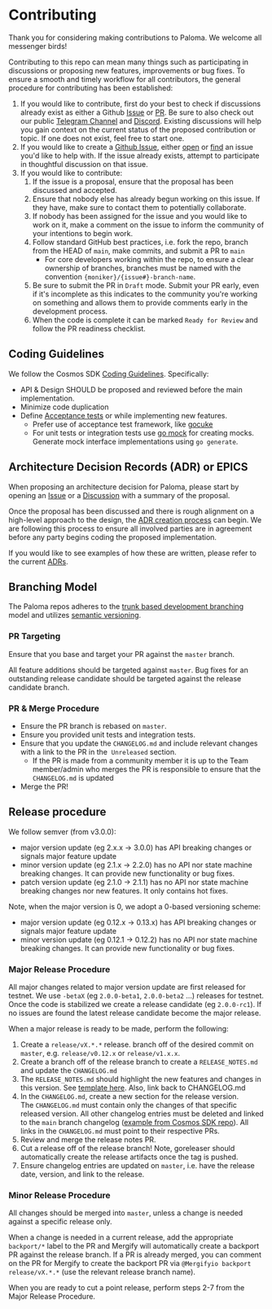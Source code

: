 # Contributing

Thank you for considering making contributions to Paloma. We welcome all messenger birds!

Contributing to this repo can mean many things such as participating in
discussions or proposing new features, improvements or bug fixes. To ensure a
smooth and timely workflow for all contributors, the general procedure for
contributing has been established:

1. If you would like to contribute, first do your best to check if discussions
   already exist as either a Github  [Issue](https://github.com/palomachain/paloma/issues) or
   [PR](https://github.com/palomachain/paloma/pulls). Be sure to also check out
   our public [Telegram Channel](https://t.me/palomachain) and [Discord](https://discord.gg/tNqkNHvVNc). Existing discussions will help you
   gain context on the current status of the proposed contribution or topic. If
   one does not exist, feel free to start one.
2. If you would like to create a [Github Issue](https://github.com/palomachain/paloma/issues),
   either [open](https://github.com/palomachain/paloma/issues/new/choose) or
   [find](https://github.com/palomachain/paloma/issues) an issue you'd like to
   help with. If the issue already exists, attempt to participate in thoughtful
   discussion on that issue.
3. If you would like to contribute:
   1. If the issue is a proposal, ensure that the proposal has been discussed
      and accepted.
   2. Ensure that nobody else has already begun working on this issue. If they
      have, make sure to contact them to potentially collaborate.
   3. If nobody has been assigned for the issue and you would like to work on it,
      make a comment on the issue to inform the community of your intentions to
      begin work.
   4. Follow standard GitHub best practices, i.e. fork the repo, branch from the
      HEAD of `main`, make commits, and submit a PR to `main`
      - For core developers working within the repo, to ensure a clear ownership
        of branches, branches must be named with the convention `{moniker}/{issue#}-branch-name`.
   5. Be sure to submit the PR in `Draft` mode. Submit your PR early, even if
      it's incomplete as this indicates to the community you're working on
      something and allows them to provide comments early in the development
      process.
   6. When the code is complete it can be marked `Ready for Review` and follow
      the PR readiness checklist.

## Coding Guidelines

We follow the Cosmos SDK [Coding Guidelines](https://github.com/cosmos/cosmos-sdk/blob/main/CODING_GUIDELINES.md). Specifically:

- API & Design SHOULD be proposed and reviewed before the main implementation.
- Minimize code duplication
- Define [Acceptance tests](https://github.com/cosmos/cosmos-sdk/blob/main/CODING_GUIDELINES.md#acceptance-tests) or while implementing new features.
  - Prefer use of acceptance test framework, like [gocuke](https://github.com/regen-network/gocuke/)
  - For unit tests or integration tests use [go mock](https://github.com/golang/mock) for creating mocks. Generate mock interface implementations using `go generate`.

## Architecture Decision Records (ADR) or EPICS

When proposing an architecture decision for Paloma, please start by
opening an [Issue](https://github.com/palomachain/paloma/issues/new/choose) or a
[Discussion](https://github.com/palomachain/paloma/discussions/new) with a summary
of the proposal. 

Once the proposal has been discussed and there is rough alignment on a high-level
approach to the design, the [ADR creation process](https://github.com/umee-network/umee/blob/main/docs/architecture/PROCESS.md) can begin. We are following this process to ensure all involved parties
are in agreement before any party begins coding the proposed implementation.

If you would like to see examples of how these are written, please refer to the
current [ADRs](https://github.com/umee-network/umee/tree/main/docs/architecture).

## Branching Model

The Paloma repos adheres to the [trunk based development branching](https://trunkbaseddevelopment.com/)
model and utilizes [semantic versioning](https://semver.org/).

### PR Targeting

Ensure that you base and target your PR against the `master` branch.

All feature additions should be targeted against `master`. Bug fixes for an
outstanding release candidate should be targeted against the release candidate
branch.

### PR & Merge Procedure

- Ensure the PR branch is rebased on `master`.
- Ensure you provided unit tests and integration tests.
- Ensure that you update the `CHANGELOG.md` and include relevant changes with a link to the PR in the  `Unreleased` section.
    - If the PR is made from a community member it is up to the Team member/admin who merges the PR is responsible to  ensure that the `CHANGELOG.md` is updated
- Merge the PR!

## Release procedure

We follow semver (from v3.0.0):

- major version update (eg 2.x.x -> 3.0.0) has API breaking changes or signals major feature update
- minor version update (eg 2.1.x -> 2.2.0) has no API nor state machine breaking changes. It can provide new functionality or bug fixes.
- patch version update (eg 2.1.0 -> 2.1.1) has no API nor state machine breaking changes nor new features. It only contains hot fixes.

Note, when the major version is 0, we adopt a 0-based versioning scheme:

- major version update (eg 0.12.x -> 0.13.x) has API breaking changes or signals major feature update
- minor version update (eg 0.12.1 -> 0.12.2) has no API nor state machine breaking changes. It can provide new functionality or bug fixes.

### Major Release Procedure

All major changes related to major version update are first released for testnet.
We use `-betaX` (eg `2.0.0-beta1`, `2.0.0-beta2` ...) releases for testnet.
Once the code is stabilized we create a release candidate (eg `2.0.0-rc1`).
If no issues are found the latest release candidate become the major release.

When a major release is ready to be made, perform the following:

1. Create a `release/vX.*.*` release.
branch off of the desired commit on `master`, e.g. `release/v0.12.x` or `release/v1.x.x`.
2. Create a branch off of the release branch to create a `RELEASE_NOTES.md` and update the `CHANGELOG.md` 
3. The `RELEASE_NOTES.md` should highlight the new features and changes in this version. See [template here](https://github.com/palomachain/paloma/pull/686). Also, link back to CHANGELOG.md
4. In the `CHANGELOG.md`, create a new section for the release version. The `CHANGELOG.md` must contain only the changes of that specific released version. All other changelog entries must be deleted and linked to the `main` branch changelog ([example from Cosmos SDK repo](https://github.com/cosmos/cosmos-sdk/blob/release/v0.46.x/CHANGELOG.md#previous-versions)). All links in the `CHANGELOG.md` must point to their respective PRs.
5. Review and merge the release notes PR.
6. Cut a release off of the release branch! Note, goreleaser should automatically
   create the release artifacts once the tag is pushed.
7. Ensure changelog entries are updated on `master`, i.e. have the release date,
   version, and link to the release.

### Minor Release Procedure

All changes should be merged into `master`, unless a change is needed against a
specific release only.

When a change is needed in a current release, add the appropriate `backport/*` label
to the PR and Mergify will automatically create a backport PR against the release
branch. If a PR is already merged, you can comment on the PR for Mergify to create
the backport PR via `@Mergifyio backport release/vX.*.*` (use the relevant release branch name).

When you are ready to cut a point release, perform steps 2-7 from the Major Release Procedure.
